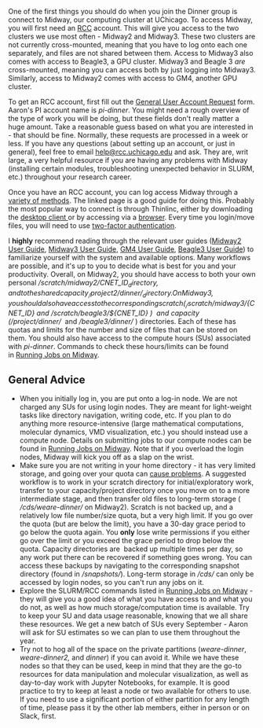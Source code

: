 One of the first things you should do when you join the Dinner group is connect to Midway, our computing cluster at UChicago. To access Midway, you will first need an [RCC](https://rcc.uchicago.edu/) account. This will give you access to the two clusters we use most often - Midway2 and Midway3. These two clusters are not currently cross-mounted, meaning that you have to log onto each one separately, and files are not shared between them. Access to Midway3 also comes with access to Beagle3, a GPU cluster. Midway3 and Beagle 3 _are_ cross-mounted, meaning you can access both by just logging into Midway3. Similarly, access to Midway2 comes with access to GM4, another GPU cluster.

To get an RCC account, first fill out the [General User Account Request](https://rcc.uchicago.edu/accounts-allocations/general-user-account-request) form. Aaron's PI account name is _pi-dinner_. You might need a rough overview of the type of work you will be doing, but these fields don't really matter a huge amount. Take a reasonable guess based on what you are interested in - that should be fine. Normally, these requests are processed in a week or less. If you have any questions (about setting up an account, or just in general), feel free to email [help@rcc.uchicago.edu](mailto:help@rcc.uchicago.edu) and ask. They are, writ large, a very helpful resource if you are having any problems with Midway (installing certain modules, troubleshooting unexpected behavior in SLURM, etc.) throughout your research career. 

Once you have an RCC account, you can log access Midway through a [variety of methods](https://rcc.uchicago.edu/docs/connecting/index.html). The linked page is a good guide for doing this. Probably the most popular way to connect is through Thinlinc, either by downloading the [desktop client ](https://www.cendio.com/thinlinc/download)or by accessing via a [browser](https://midway2.rcc.uchicago.edu). Every time you login/move files, you will need to use [two-factor authentication](https://cnet.uchicago.edu/2FA/index.htm).

I **highly** recommend reading through the relevant user guides ([Midway2 User Guide](https://rcc.uchicago.edu/docs/), [Midway3 User Guide,](https://mdw3.rcc.uchicago.edu/user-guide/) [GM4 User Guide](https://gm4.rcc.uchicago.edu/), [Beagle3 User Guide](https://git.rcc.uchicago.edu/rcc-public/beagle3/-/wikis/Beagle3-User-Guide)) to familiarize yourself with the system and available options. Many workflows are possible, and it's up to you to decide what is best for you and your productivity. Overall, on Midway2, you should have access to both your own personal _/scratch/midway2/${CNET\_ID}_ directory, and to the shared capacity _/project2/dinner/_ directory. On Midway3, you should also have access to the corresponding scratch (_/scratch/midway3/${CNET\_ID} _and _/scratch/beagle3/${CNET\_ID}_ )  and capacity (_/project/dinner/_  and _/beagle3/dinner/_ ) directories. Each of these has quotas and limits for the number and size of files that can be stored on them. You should also have access to the compute hours (SUs) associated with _pi-dinner_. Commands to check these hours/limits can be found in [Running Jobs on Midway](/display/thecookbook/Running+Jobs+on+Midway). 

General Advice
--------------

*   When you initially log in, you are put onto a log-in node. We are not charged any SUs for using login nodes. They are meant for light-weight tasks like directory navigation, writing code, etc. If you plan to do anything more resource-intensive (large mathematical computations, molecular dynamics, VMD visualization, etc.) you should instead use a compute node. Details on submitting jobs to our compute nodes can be found in [Running Jobs on Midway](/display/thecookbook/Running+Jobs+on+Midway). Note that if you overload the login nodes, Midway will kick you off as a slap on the wrist. 
*   Make sure you are not writing in your home directory - it has very limited storage, and going over your quota can [cause problems](/pages/viewpage.action?pageId=243238385). A suggested workflow is to work in your scratch directory for initial/exploratory work, transfer to your capacity/project directory once you move on to a more intermediate stage, and then transfer old files to long-term storage ( _/cds/weare-dinner/_ on Midway2). Scratch is not backed up, and a relatively low file number/size quota, but a very high limit. If you go over the quota (but are below the limit), you have a 30-day grace period to go below the quota again. You **only** lose write permissions if you either go over the limit or you exceed the grace period to drop below the quota. Capacity directories are  backed up multiple times per day, so any work put there can be recovered if something goes wrong. You can access these backups by navigating to the corresponding snapshot directory (found in _/snapshots/_). Long-term storage in _/cds/_ can only be accessed by login nodes, so you can't run any jobs on it. 
*   Explore the SLURM/RCC commands listed in [Running Jobs on Midway](/display/thecookbook/Running+Jobs+on+Midway) - they will give you a good idea of what you have access to and what you do not, as well as how much storage/computation time is available. Try to keep your SU and data usage reasonable, knowing that we all share these resources. We get a new batch of SUs every September - Aaron will ask for SU estimates so we can plan to use them throughout the year.
*   Try not to hog all of the space on the private partitions (_weare-dinner_, _weare-dinner2,_ and _dinner_) if you can avoid it. While we have these nodes so that they can be used, keep in mind that they are the go-to resources for data manipulation and molecular visualization, as well as day-to-day work with Jupyter Notebooks, for example. It is good practice to try to keep at least a node or two available for others to use. If you need to use a significant portion of either partition for any length of time, please pass it by the other lab members, either in person or on Slack, first.